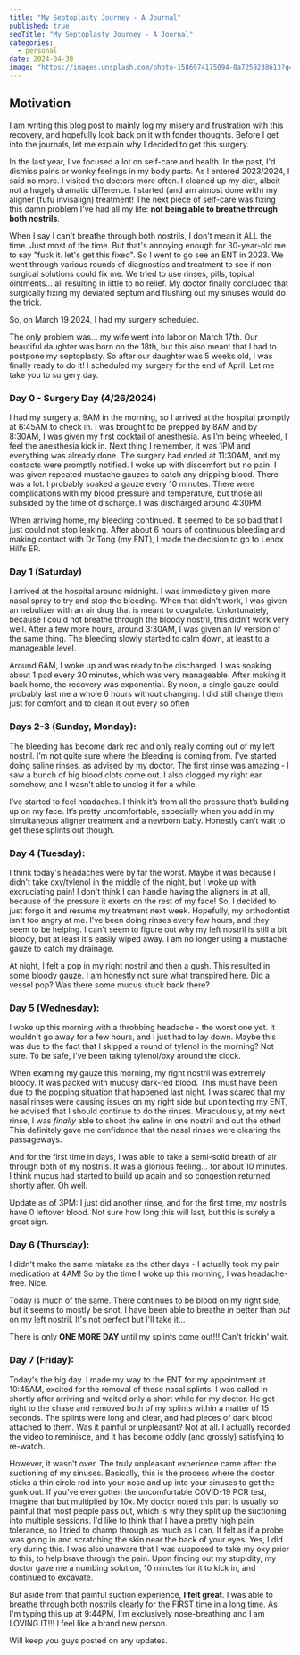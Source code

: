```yaml
---
title: "My Septoplasty Journey - A Journal"
published: true
seoTitle: "My Septoplasty Journey - A Journal"
categories:
  - personal
date: 2024-04-30
image: "https://images.unsplash.com/photo-1586974175094-0a7259238613?q=80&w=3570&auto=format&fit=crop&ixlib=rb-4.0.3&ixid=M3wxMjA3fDB8MHxwaG90by1wYWdlfHx8fGVufDB8fHx8fA%3D%3D"
---
```


## Motivation

I am writing this blog post to mainly log my misery and frustration with this recovery, and hopefully look back on it with fonder thoughts. Before I get into the journals, let me explain why I decided to get this surgery.

In the last year, I've focused a lot on self-care and health. In the past, I'd dismiss pains or wonky feelings in my body parts. As I entered 2023/2024, I said no more. I visited the doctors more often. I cleaned up my diet, albeit not a hugely dramatic difference. I started (and am almost done with) my aligner (fufu invisalign) treatment! The next piece of self-care was fixing this damn problem I've had all my life: **not being able to breathe through both nostrils**.

When I say I can't breathe through both nostrils, I don't mean it ALL the time. Just most of the time. But that's annoying enough for 30-year-old me to say "fuck it. let's get this fixed". So I went to go see an ENT in 2023. We went through various rounds of diagnostics and treatment to see if non-surgical solutions could fix me. We tried to use rinses, pills, topical ointments... all resulting in little to no relief. My doctor finally concluded that surgically fixing my deviated septum and flushing out my sinuses would do the trick.

So, on March 19 2024, I had my surgery scheduled.

The only problem was... my wife went into labor on March 17th. Our beautiful daughter was born on the 18th, but this also meant that I had to postpone my septoplasty. So after our daughter was 5 weeks old, I was finally ready to do it! I scheduled my surgery for the end of April. Let me take you to surgery day.

### Day 0 - Surgery Day (4/26/2024)

I had my surgery at 9AM in the morning, so I arrived at the hospital promptly at 6:45AM to check in. I was brought to be prepped by 8AM and by 8:30AM, I was given my first cocktail of anesthesia. As I’m being wheeled, I feel the anesthesia kick in. Next thing I remember, it was 1PM and everything was already done. The surgery had ended at 11:30AM, and my contacts were promptly notified. I woke up with discomfort but no pain. I was given repeated mustache gauzes to catch any dripping blood. There was a lot. I probably soaked a gauze every 10 minutes. There were complications with my blood pressure and temperature, but those all subsided by the time of discharge. I was discharged around 4:30PM.

When arriving home, my bleeding continued. It seemed to be so bad that I just could not stop leaking. After about 6 hours of continuous bleeding and making contact with Dr Tong (my ENT), I made the decision to go to Lenox Hill’s ER.

### Day 1 (Saturday)

I arrived at the hospital around midnight. I was immediately given more nasal spray to try and stop the bleeding. When that didn’t work, I was given an nebulizer with an air drug that is meant to coagulate. Unfortunately, because I could not breathe through the bloody nostril, this didn’t work very well. After a few more hours, around 3:30AM, I was given an IV version of the same thing. The bleeding slowly started to calm down, at least to a manageable level.

Around 6AM, I woke up and was ready to be discharged. I was soaking about 1 pad every 30 minutes, which was very manageable. After making it back home, the recovery was exponential. By noon, a single gauze could probably last me a whole 6 hours without changing. I did still change them just for comfort and to clean it out every so often

### Days 2-3 (Sunday, Monday):

The bleeding has become dark red and only really coming out of my left nostril. I’m not quite sure where the bleeding is coming from. I’ve started doing saline rinses, as advised by my doctor. The first rinse was amazing - I saw a bunch of big blood clots come out. I also clogged my right ear somehow, and I wasn’t able to unclog it for a while.

I’ve started to feel headaches. I think it’s from all the pressure that’s building up on my face. It’s pretty uncomfortable, especially when you add in my simultaneous aligner treatment and a newborn baby. Honestly can’t wait to get these splints out though.

### Day 4 (Tuesday):

I think today's headaches were by far the worst. Maybe it was because I didn't take oxy/tylenol in the middle of the night, but I woke up with excruciating pain! I don't think I can handle having the aligners in at all, because of the pressure it exerts on the rest of my face! So, I decided to just forgo it and resume my treatment next week. Hopefully, my orthodontist isn't too angry at me. I've been doing rinses every few hours, and they seem to be helping. I can't seem to figure out why my left nostril is still a bit bloody, but at least it's easily wiped away. I am no longer using a mustache gauze to catch my drainage.

At night, I felt a pop in my right nostril and then a gush. This resulted in some bloody gauze. I am honestly not sure what transpired here. Did a vessel pop? Was there some mucus stuck back there?

### Day 5 (Wednesday):

I woke up this morning with a throbbing headache - the worst one yet. It wouldn't go away for a few hours, and I just had to lay down. Maybe this was due to the fact that I skipped a round of tylenol in the morning? Not sure. To be safe, I've been taking tylenol/oxy around the clock.

When examing my gauze this morning, my right nostril was extremely bloody. It was packed with mucusy dark-red blood. This must have been due to the popping situation that happened last night. I was scared that my nasal rinses were causing issues on my right side but upon texting my ENT, he advised that I should continue to do the rinses. Miraculously, at my next rinse, I was _finally_ able to shoot the saline in one nostril and out the other! This definitely gave me confidence that the nasal rinses were clearing the passageways.

And for the first time in days, I was able to take a semi-solid breath of air through both of my nostrils. It was a glorious feeling... for about 10 minutes. I think mucus had started to build up again and so congestion returned shortly after. Oh well.

Update as of 3PM: I just did another rinse, and for the first time, my nostrils have 0 leftover blood. Not sure how long this will last, but this is surely a great sign.

### Day 6 (Thursday):

I didn't make the same mistake as the other days - I actually took my pain medication at 4AM! So by the time I woke up this morning, I was headache-free. Nice.

Today is much of the same. There continues to be blood on my right side, but it seems to mostly be snot. I have been able to breathe _in_ better than _out_ on my left nostril. It's not perfect but I'll take it...

There is only **ONE MORE DAY** until my splints come out!!! Can't frickin' wait.

### Day 7 (Friday):

Today's the big day. I made my way to the ENT for my appointment at 10:45AM, excited for the removal of these nasal splints. I was called in shortly after arriving and waited only a short while for my doctor. He got right to the chase and removed both of my splints within a matter of 15 seconds. The splints were long and clear, and had pieces of dark blood attached to them. Was it painful or unpleasant? Not at all. I actually recorded the video to reminisce, and it has become oddly (and grossly) satisfying to re-watch.

However, it wasn't over. The truly unpleasant experience came after: the suctioning of my sinuses. Basically, this is the process where the doctor sticks a thin circle rod into your nose and up into your sinuses to get the gunk out. If you've ever gotten the uncomfortable COVID-19 PCR test, imagine that but multiplied by 10x. My doctor noted this part is usually so painful that most people pass out, which is why they split up the suctioning into multiple sessions. I'd like to think that I have a pretty high pain tolerance, so I tried to champ through as much as I can. It felt as if a probe was going in and scratching the skin near the back of your eyes. Yes, I did cry during this. I was also unaware that I was supposed to take my oxy prior to this, to help brave through the pain. Upon finding out my stupidity, my doctor gave me a numbing solution, 10 minutes for it to kick in, and continued to excavate.

But aside from that painful suction experience, **I felt great**. I was able to breathe through both nostrils clearly for the FIRST time in a long time. As I'm typing this up at 9:44PM, I'm exclusively nose-breathing and I am LOVING IT!!! I feel like a brand new person.

Will keep you guys posted on any updates.
